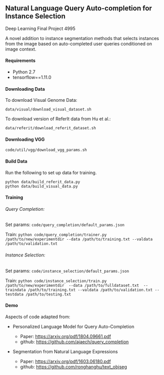 Natural Language Query Auto-completion for Instance Selection
-----

Deep Learning Final Project 4995

A novel addition to instance segmentation methods that selects instances from the image based on auto-completed user queries conditioned on image context.

#### Requirements

- Python 2.7 
- tensorflow==1.11.0

#### Downloading Data

To download Visual Genome Data:

`data/visual/download_visual_dataset.sh`

To download version of ReferIt data from Hu et al.:

`data/referit/download_referit_dataset.sh`

#### Downloading VGG
`code/util/vgg/download_vgg_params.sh`
#### Build Data

Run the following to set up data for training. 
```
python data/build_referit_data.py
python data/build_visual_data.py
```

#### Training 

###### Query Completion:

Set params: `code/query_completion/default_params.json`

Train: `python code/query_completion/trainer.py /path/to/new/experimentdir --data /path/to/training.txt --valdata /path/to/validation.txt`

###### Instance Selection:

Set params: `code/instance_selection/default_params.json`

Train: `python code/instance_selection/train.py /path/to/new/experimentdir 
--data /path/to/fulldataset.txt 
--traindata /path/to/training.txt
--valdata /path/to/validation.txt
--testdata /path/to/testing.txt`

#### Demo




Aspects of code adapted from:
    
   - Personalized Language Model for Query Auto-Completion 
       * Paper: https://arxiv.org/pdf/1804.09661.pdf
       * github: https://github.com/ajaech/query_completion
       
   - Segmentation from Natural Language
Expressions 
       * Paper: https://arxiv.org/pdf/1603.06180.pdf
       * github: https://github.com/ronghanghu/text_objseg

